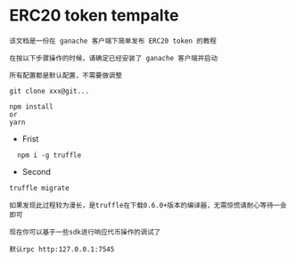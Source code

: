 # ERC20 token tempalte

```
该文档是一份在 ganache 客户端下简单发布 ERC20 token 的教程

在按以下步骤操作的时候，请确定已经安装了 ganache 客户端并启动

所有配置都是默认配置，不需要做调整
```

```
git clone xxx@git...

npm install
or
yarn

```

- Frist

```
  npm i -g truffle
```

- Second

```
truffle migrate

如果发现此过程较为漫长，是truffle在下载0.6.0+版本的编译器，无需惊慌请耐心等待一会即可
```

```
现在你可以基于一些sdk进行响应代币操作的调试了

默认rpc http:127.0.0.1:7545

```

